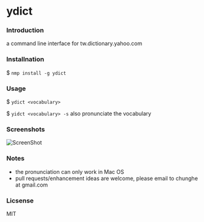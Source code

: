 ydict
=============


### Introduction
a command line interface for tw.dictionary.yahoo.com

### Installnation
$ `nmp install -g ydict`


### Usage
$ `ydict <vocabulary>` 

$ `yidct <vocabulary> -s` also pronunciate the vocabulary

### Screenshots
![ScreenShot](https://raw.github.com/chunghe/nodejs.twdict/master/screenshot.png)

### Notes
- the pronunciation can only work in Mac OS
- pull requests/enhancement ideas are welcome, please email to chunghe at gmail.com

### Licsense
MIT
